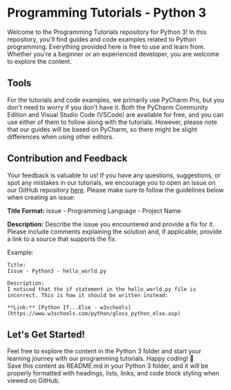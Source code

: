 # Programming Tutorials - Python 3

Welcome to the Programming Tutorials repository for Python 3! In this repository, you'll find guides and code examples related to Python programming. Everything provided here is free to use and learn from. Whether you're a beginner or an experienced developer, you are welcome to explore the content.

## Tools

For the tutorials and code examples, we primarily use PyCharm Pro, but you don't need to worry if you don't have it. Both the PyCharm Community Edition and Visual Studio Code (VSCode) are available for free, and you can use either of them to follow along with the tutorials. However, please note that our guides will be based on PyCharm, so there might be slight differences when using other editors.

## Contribution and Feedback

Your feedback is valuable to us! If you have any questions, suggestions, or spot any mistakes in our tutorials, we encourage you to open an issue on our GitHub repository [here](https://github.com/LoadingStill/Tutorials/issues). Please make sure to follow the guidelines below when creating an issue:

**Title Format:** issue - Programming Language - Project Name

**Description:** Describe the issue you encountered and provide a fix for it. Please include comments explaining the solution and, if applicable, provide a link to a source that supports the fix.

Example:

```
Title:
Issue - Python3 - hello_world.py

Description:
I noticed that the if statement in the hello_world.py file is incorrect. This is how it should be written instead:

**Link:** [Python If...Else - w3schools](https://www.w3schools.com/python/gloss_python_else.asp)
```

## Let's Get Started!

Feel free to explore the content in the Python 3 folder and start your learning journey with our programming tutorials. Happy coding! 🚀  
Save this content as README.md in your Python 3 folder, and it will be properly formatted with headings, lists, links, and code block styling when viewed on GitHub.

